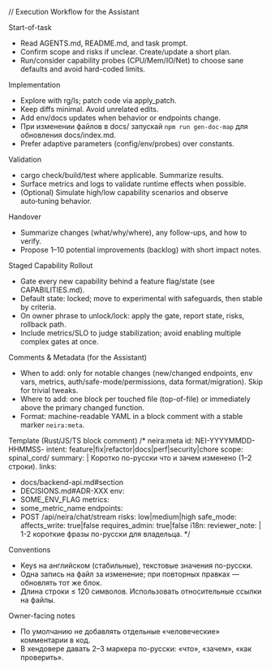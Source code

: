 <!-- neira:meta
id: NEI-20250225-120100-workflow-doc-map
intent: docs
summary: |
  Добавлено напоминание обновлять docs/index.md через gen-doc-map.
-->
<!-- neira:meta
id: NEI-20260413-workflow-rename
intent: docs
summary: Пример scope обновлён под каталог spinal_cord.
-->

// Execution Workflow for the Assistant

Start-of-task

- Read AGENTS.md, README.md, and task prompt.
- Confirm scope and risks if unclear. Create/update a short plan.
- Run/consider capability probes (CPU/Mem/IO/Net) to choose sane defaults and avoid hard-coded limits.

Implementation

- Explore with rg/ls; patch code via apply_patch.
- Keep diffs minimal. Avoid unrelated edits.
- Add env/docs updates when behavior or endpoints change.
- При изменении файлов в docs/ запускай `npm run gen-doc-map` для обновления docs/index.md.
- Prefer adaptive parameters (config/env/probes) over constants.

Validation

- cargo check/build/test where applicable. Summarize results.
- Surface metrics and logs to validate runtime effects when possible.
- (Optional) Simulate high/low capability scenarios and observe auto‑tuning behavior.

Handover

- Summarize changes (what/why/where), any follow-ups, and how to verify.
- Propose 1–10 potential improvements (backlog) with short impact notes.

Staged Capability Rollout

- Gate every new capability behind a feature flag/state (see CAPABILITIES.md).
- Default state: locked; move to experimental with safeguards, then stable by criteria.
- On owner phrase to unlock/lock: apply the gate, report state, risks, rollback path.
- Include metrics/SLO to judge stabilization; avoid enabling multiple complex gates at once.

Comments & Metadata (for the Assistant)

- When to add: only for notable changes (new/changed endpoints, env vars, metrics, auth/safe-mode/permissions, data format/migration). Skip for trivial tweaks.
- Where to add: one block per touched file (top-of-file) or immediately above the primary changed function.
- Format: machine-readable YAML in a block comment with a stable marker `neira:meta`.

Template (Rust/JS/TS block comment)
/\* neira:meta
id: NEI-YYYYMMDD-HHMMSS-<slug>
intent: feature|fix|refactor|docs|perf|security|chore
scope: spinal_cord/<area>
summary: |
Коротко по-русски что и зачем изменено (1–2 строки).
links:

- docs/backend-api.md#section
- DECISIONS.md#ADR-XXX
  env:
- SOME_ENV_FLAG
  metrics:
- some_metric_name
  endpoints:
- POST /api/neira/chat/stream
  risks: low|medium|high
  safe_mode:
  affects_write: true|false
  requires_admin: true|false
  i18n:
  reviewer_note: |
  1-2 короткие фразы по-русски для владельца.
  \*/

Conventions

- Keys на английском (стабильные), текстовые значения по-русски.
- Одна запись на файл за изменение; при повторных правках — обновлять тот же блок.
- Длина строки ≤ 120 символов. Использовать относительные ссылки на файлы.

Owner-facing notes

- По умолчанию не добавлять отдельные «человеческие» комментарии в код.
- В хендовере давать 2–3 маркера по-русски: «что», «зачем», «как проверить».
